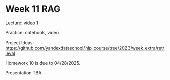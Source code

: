 # Week 11 RAG

Lecture: [video 1](https://youtu.be/9m-wAzO0Quk)

Practice: notebook, video

Project Ideas: https://github.com/yandexdataschool/nlp_course/tree/2023/week_extra/retrieval

Homework 10 is due to 04/28/2025. 

Presentation TBA
